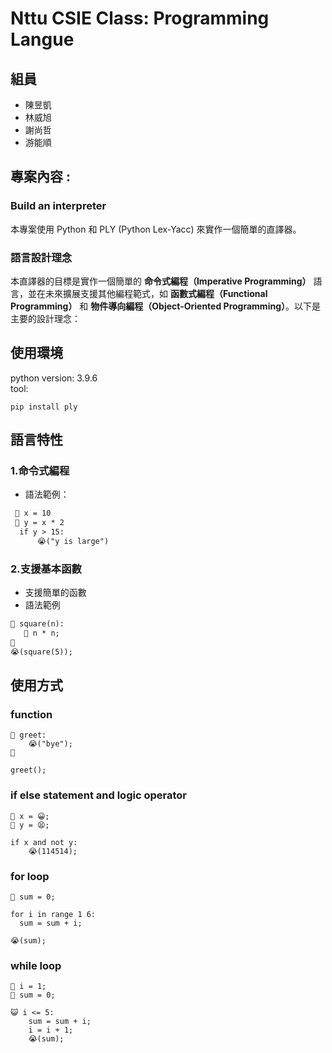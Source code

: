 # Nttu CSIE Class: Programming Langue

## 組員
- 陳昱凱
- 林威旭
- 謝尚哲
- 游能順


## 專案內容 : 


### Build an interpreter
本專案使用 Python 和 PLY (Python Lex-Yacc) 來實作一個簡單的直譯器。  


### 語言設計理念

本直譯器的目標是實作一個簡單的 **命令式編程（Imperative Programming）** 語言，並在未來擴展支援其他編程範式，如 **函數式編程（Functional Programming）** 和 **物件導向編程（Object-Oriented Programming）**。以下是主要的設計理念：


## 使用環境
python version:  3.9.6  
tool:
```bash!=
pip install ply
```

## 語言特性

### **1.命令式編程**
  - 語法範例：
  ```txt
   🤕 x = 10
   🤕 y = x * 2
    if y > 15:
        😭("y is large")
  ```
### **2.支援基本函數**
- 支援簡單的函數
- 語法範例
```txt
🤢 square(n):
   🍉 n * n;
🥶
😭(square(5));
```

## 使用方式  

### function
```text
🤢 greet:
    😭("bye");
🥶

greet();
```
### if else statement and logic operator
```text
🤕 x = 😀;
🤕 y = 😫;

if x and not y:
    😭(114514);

```

### for loop
```text
🤕 sum = 0;

for i in range 1 6:
  sum = sum + i;
  
😭(sum);

```

### while loop
```text
🤕 i = 1;
🤕 sum = 0;

😺 i <= 5:
    sum = sum + i;
    i = i + 1;
    😭(sum);
```
